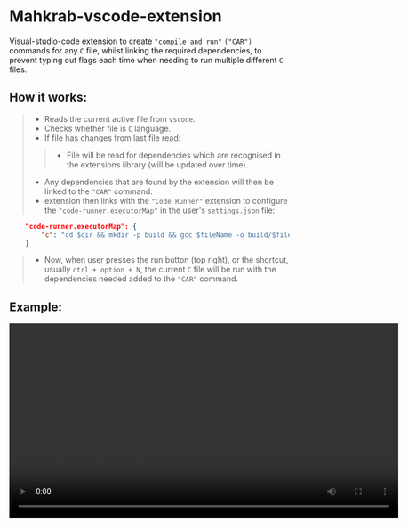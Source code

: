 # Mahkrab-vscode-extension

Visual-studio-code extension to create `"compile and run"` `("CAR")` commands for any `C` file, whilst linking the required dependencies, to prevent typing out flags each time when needing to run multiple different `C` files.

## How it works:
>* Reads the current active file from `vscode`.
>* Checks whether file is `C` language.
>* If file has changes from last file read:
>>* File will be read for dependencies which are recognised in the extensions library (will be updated over time).
>* Any dependencies that are found by the extension will then be linked to the `"CAR"` command.
>* extension then links with the `"Code Runner"` extension to configure the `"code-runner.executorMap"` in the user's `settings.json` file:
```json
    "code-runner.executorMap": {
        "c": "cd $dir && mkdir -p build && gcc $fileName -o build/$fileNameWithoutExt -lncurses && ./build/$fileNameWithoutExt"
    }
```
>*  Now, when user presses the run button (top right), or the shortcut, usually `ctrl + option + N`, the current `C` file will be run with the dependencies needed added to the `"CAR"` command.

## Example:

<video width="" height="350" controls>
  <source src="video.mov" type="video/mp4">
</video>